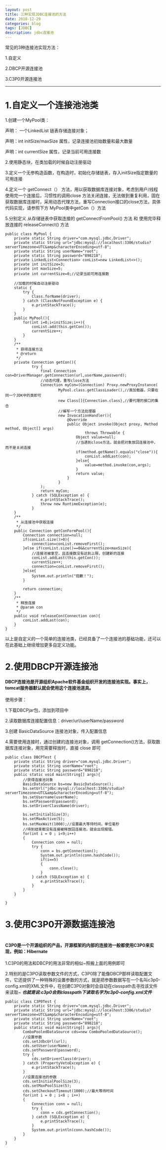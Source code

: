 ```yaml
---
layout: post
title: 三种实现JDBC连接池的方法
date: 2018-12-29
categories: blog
tags: [JDBC]
description: jdbc连接池
---
```


常见的3种连接池实现方法：

1.自定义

2.DBCP开源连接池

3.C3P0开源连接池

---

<h1>1.自定义一个连接池池类</h1>


1.创建一个MyPool类：

声明： 一个LinkedList 链表存储连接对象；

声明：int initSize/maxSize 属性，记录连接池初始数量和最大数量

声明：int currentSize 属性，记录当前可用连接数

2.使用静态块，在类加载的时候自动注册驱动

3.定义一个无参构造函数，在构造时，初始化存储链表，存入initSize指定数量的可用连接

4.定义一个 getConnect（） 方法，用以获取数据库连接对象，考虑到用户/线程使用完一个连接后，习惯性的调用close 方法关闭连接，无法做到重复利用，固在获取数据库连接时，采用动态代理方法，重写Connection接口的close方法，具体代码实现，请参照下方 MyPool类中getCon（）方法

5.分别定义 从存储链表中获取连接的 getConnectFromPool() 方法 和 使用完毕释放连接的 releaseConnect() 方法

	public class MyPool {
	    private static String driver="com.mysql.jdbc.Driver";
	    private static String url="jdbc:mysql://localhost:3306/studio?serverTimezone=UTC&amp&characterEncoding=utf-8";
	    private static String userName="root";
	    private static String password="898218";
	    private LinkedList<Connection> conList=new LinkedList<>();
	    private int initSize=3;
	    private int maxSize=5;
	    private int currentSize=0;//记录当前可用连接数
	
	    //加载的时候自动注册驱动
	    static {
	        try {
	            Class.forName(driver);
	        } catch (ClassNotFoundException e) {
	            e.printStackTrace();
	        }
	    }
	    public MyPool(){
	        for(int i=0;i<initSize;i++){
	            conList.add(this.getCon());
	            currentSize++;
	        }
	    }
	    /**
	     * 获得连接方法
	     * @return
	     */
	    private Connection getCon(){
	            try {
	                final Connection con=DriverManager.getConnection(url,userName,password);
	                //动态代理，重写close方法
	                Connection myCon=(Connection) Proxy.newProxyInstance(
	                        MyPool.class.getClassLoader(),//类加载器，只要在同一个JDK中的类即可
	                        new Class[]{Connection.class},//要代理的接口的集合
	                        //编写一个方法处理器
	                        new InvocationHandler(){
	                            @Override
	                            public Object invoke(Object proxy, Method method, Object[] args)
	                                    throws Throwable {
	                                Object value=null;
	                                //当遇到close方法，就会把对象放回连接池中，而不是关闭连接
	                                if(method.getName().equals("close")){
	                                    conList.addLast(con);
	                                }else{
	                                    value=method.invoke(con,args);
	                                }
	                                return value;
	                            }
	                        }
	                );
	                return myCon;
	            } catch (SQLException e) {
	                e.printStackTrace();
	                throw new RuntimeException(e);
	            }
	    }
	    /**
	     * 从连接池中获取连接
	     */
	    public Connection getConFormPool(){
	        Connection connection=null;
	        if(conList.size()>0){
	            connection=conList.removeFirst();
	        }else if(conList.size()==0&&currentSize<maxSize){
	            //连接池被拿空，且连接数没有达到上限，创建新的连接
	            conList.addLast(this.getCon());
	            currentSize++;
	            connection=conList.removeFirst();
	        }else{
	            System.out.println("抱歉！");
	        }
	
	        return connection;
	    }
	    /**
	     * 释放连接
	     * @param con
	     */
	    public void releaseCon(Connection con){
	        conList.addLast(con);
	    }
	}


以上是自定义的一个简单的连接池类，已经具备了一个连接池的基础功能，还可以在此基础上继续增加更多自定义功能。


<h1>2.使用DBCP开源连接池</h1>

<h4>DBCP连接池是开源组织Apache软件基金组织开发的连接池实现。事实上，tomcat服务器默认就会使用这个连接池道具。</h4>

使用步骤：

1.下载DBCPjar包，添加到项目中

2.读取数据库连接配置信息：driver/url/userName/password

3.创建 BasicDataSource 连接池对象，传入配置信息

4.需要使用连接时，通过创建的连接池对象，调用 getConnection()方法，获取数据库连接对象，用完需要释放时，直接 close 即可
	
	public class DBCPTest {
	    private static String driver="com.mysql.jdbc.Driver";
	    private static String userName="root";
	    private static String password="898218";
	    public static void main(String[] args){
	        //获得连接池对象
	        BasicDataSource bs=new BasicDataSource();
	        bs.setUrl("jdbc:mysql://localhost:3306/studio?serverTimezone=UTC&amp&characterEncoding=utf-8");
	        bs.setUsername(userName);
	        bs.setPassword(password);
	        bs.setDriverClassName(driver);
	
	        bs.setInitialSize(3);
	        bs.setMaxActive(5);
	        bs.setMaxWait(1000);//设置最大等待时间，单位毫秒
	        //待到结束都没有连接被释放回连接池，就会出现报错。
	        for(int i = 0 ; i<9;i++)
	        {
	            Connection conn = null;
	            try {
	                conn = bs.getConnection();
	                System.out.println(conn.hashCode());
	                if(i==5)
	                {
	                    conn.close();
	                }
	            } catch (SQLException e) {
	                e.printStackTrace();
	            }
	        }
	    }

	}


<h1>3.使用C3P0开源数据连接池<h1>

<h4>C3P0是一个开源组织的产品，开源框架的内部的连接池一般都使用C3P0来实现，例如：Hibernate</h4>

1.C3P0的用法和DBCP的用法非常的相似~照搬上面的用例即可

2.特别的是C3PO读取参数文件的方式，C3P0除了能像DBCP那样读取配置文件，它还提供了一种特殊的设置参数的方式，就是把参数数据写在一个名叫c3p0-config.xml的XML文件中，在创建C3P0对象时会自动在classpath去寻找该文件来读取~
 ***也就是说:c3p0会到classpath下读取名字为c3p0-config.xml文件***
 

	public class C3P0Test {
	    private static String driver="com.mysql.jdbc.Driver";
	    private static String url="jdbc:mysql://localhost:3306/studio?serverTimezone=UTC&amp&characterEncoding=utf-8";
	    private static String userName="root";
	    private static String password="898218";
	    public static void main(String[] args){
	        ComboPooledDataSource cds=new ComboPooledDataSource();
	        //设置参数
	        cds.setJdbcUrl(url);
	        cds.setUser(userName);
	        cds.setPassword(password);
	        try {
	            cds.setDriverClass(driver);
	        } catch (PropertyVetoException e) {
	            e.printStackTrace();
	        }
	        //设置连接池的参数
	        cds.setInitialPoolSize(3);
	        cds.setMaxPoolSize(5);
	        cds.setCheckoutTimeout(1000);//最大等待时间
	        for(int i = 0 ; i<8 ; i++)
	        {
	            Connection conn = null;
	            try {
	                conn = cds.getConnection();
	            } catch (SQLException e) {
	                e.printStackTrace();
	            }
	            System.out.println(conn.hashCode());
	        }
		}
	}
